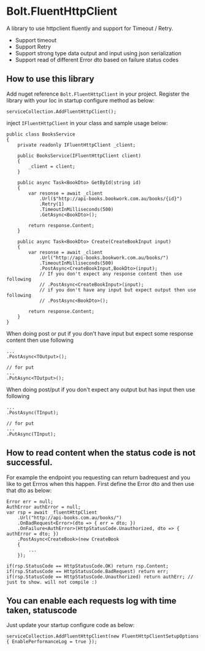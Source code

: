 # Bolt.FluentHttpClient

A library to use httpclient fluently and support for Timeout / Retry.
- Support timeout
- Support Retry
- Support strong type data output and input using json serialization
- Support read of different Error dto based on failure status codes

## How to use this library

Add nuget reference `Bolt.FluentHttpClient` in your project. Register the library with your Ioc in startup configure method as below:

    serviceCollection.AddFluentHttpClient();

inject `IFluentHttpClient` in your class and sample usage below:

    public class BooksService
    {
        private readonly IFluentHttpClient _client;

        public BooksService(IFluentHttpClient client)
        {
            _client = client;
        }

        public async Task<BookDto> GetById(string id)
        {
            var resonse = await _client
                .Url($"http://api-books.bookwork.com.au/books/{id}")
                .Retry(1)
                .TimeoutInMilliseconds(500)
                .GetAsync<BookDto>();
            
            return response.Content;
        }

		public async Task<BookDto> Create(CreateBookInput input)
        {
            var resonse = await _client
                .Url("http://api-books.bookwork.com.au/books/")
                .TimeoutInMilliseconds(500)
                .PostAsync<CreateBookInput,BookDto>(input);
                // If you don't expect any response content then use following
                // .PostAsync<CreateBookInput>(input);
                // if you don't have any input but expect output then use following
                // .PostAsync<BookDto>();
				
            return response.Content;
        }
    }

When doing post or put if you don't have input but expect some response content then use following

    ...
    .PostAsync<TOutput>();

    // for put
    ...
    .PutAsync<TOutput>();

When doing post/put if you don't expect any output but has input then use following

    ...
    .PostAsync(TInput);

    // for put
    ...
    .PutAsync(TInput);


## How to read content when the status code is not successful.

For example the endpoint you requesting can return badrequest and you like to get Errros when this happen. First define the Error dto and then use that dto as below:

    Error err = null;
    AuthError authError = null;
    var rsp = await _fluentHttpClient
        .Url("http://api-books.com.au/books/")
        .OnBadRequest<Error>(dto => { err = dto; })
        .OnFailure<AuthError>(HttpStatusCode.Unauthorized, dto => { authError = dto; })
        .PostAsync<CreateBook>(new CreateBook
        { 
            ...
        });

    if(rsp.StatusCode == HttpStatusCode.OK) return rsp.Content;
    if(rsp.StatusCode == HttpStatusCode.BadRequest) return err;
    if(rsp.StatusCode == HttpStatusCode.Unauthorized) return authErr; // just to show. will not compile :)



## You can enable each requests log with time taken, statuscode

Just update your startup configure code as below:

    serviceCollection.AddFluentHttpClient(new FluentHttpClientSetupOptions { EnablePerformanceLog = true });

